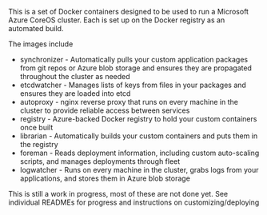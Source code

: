 This is a set of Docker containers designed to be used to run a Microsoft Azure CoreOS cluster.  Each is set up on the Docker registry as an automated build.

The images include

* synchronizer - Automatically pulls your custom application packages from git repos or Azure blob storage and ensures they are propagated throughout the cluster as needed
* etcdwatcher - Manages lists of keys from files in your packages and ensures they are loaded into etcd
* autoproxy - nginx reverse proxy that runs on every machine in the cluster to provide reliable access between services
* registry - Azure-backed Docker registry to hold your custom containers once built
* librarian - Automatically builds your custom containers and puts them in the registry
* foreman - Reads deployment information, including custom auto-scaling scripts, and manages deployments through fleet
* logwatcher - Runs on every machine in the cluster, grabs logs from your applications, and stores them in Azure blob storage

This is still a work in progress, most of these are not done yet.  See individual READMEs for progress and instructions on customizing/deploying
